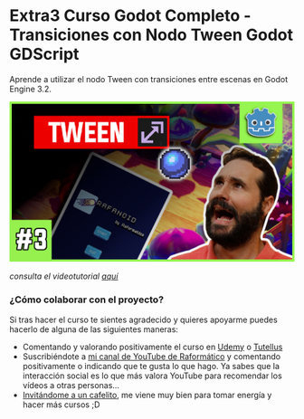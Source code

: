 # Extra3 Curso Godot Completo - Transiciones con Nodo Tween Godot GDScript
Aprende a utilizar el nodo Tween con transiciones entre escenas en Godot Engine 3.2. 

![Extra3 Curso Godot Completo - Transiciones con Nodo Tween Godot GDScript](..\Thumbnails\extra3.png)

*consulta el videotutorial [aquí](https://www.youtube.com/watch?v=dbw8pEnJChQ)*

### ¿Cómo colaborar con el proyecto?

Si tras hacer el curso te sientes agradecido y quieres apoyarme puedes hacerlo de alguna de las siguientes maneras:

- Comentando y valorando positivamente el curso en [Udemy](https://www.udemy.com/course/godot-3-primer-videojuego/) o [Tutellus](https://www.tutellus.com/tecnologia/videojuegos/haz-tu-primer-videojuego-con-godot-32-30039)
- Suscribiéndote a [mi canal de YouTube de Raformático](https://www.youtube.com/c/raformatico) y comentando positivamente o indicando que te gusta lo que hago. Ya sabes que la interacción social es lo que más valora YouTube para recomendar los vídeos a otras personas...
- [Invitándome a un cafelito](https://www.buymeacoffee.com/raformatico), me viene muy bien para tomar energía y hacer más cursos ;D